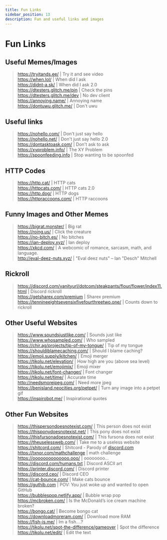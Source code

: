 ```yaml
---
title: Fun Links
sidebar_position: 13
description: Fun and useful links and images
---
```


# Fun Links

## Useful Memes/Images
> <https://tryitands.ee/> | Try it and see video   <br/>
<https://when.lol/> | When did I ask   <br/>
<https://didnt-a.sk/> | When did I ask 2.0  <br/>
<https://dtesters.glitch.me/pin> | Check the pins   <br/>
<https://dtesters.glitch.me/dev> | No dev client   <br/>
<https://annoying.name/> | Annoying name   <br/>
<https://dontuwu.glitch.me/> | Don't uwu  <br/>


## Useful links
> <https://nohello.com/> | Don't just say hello   <br/>
<https://nohello.net/> | Don't just say hello 2.0 <br/>
<https://dontasktoask.com/> | Don't ask to ask   <br/>
<https://xyproblem.info/> | The XY Problem <br/>
<https://spoonfeeding.info> | Stop wanting to be spoonfed <br/>


## HTTP Codes
> <https://http.cat/> | HTTP cats   <br/>
<https://httpcats.com/> | HTTP cats 2.0 <br/>
<https://http.dog/> |  HTTP dogs <br/>
<https://httpraccoons.com/> | HTTP raccoons  <br/>


## Funny Images and Other Memes
> <https://bigrat.monster/> | Big rat   <br/>
<https://roing.us/> | Click the creature  <br/>
<https://no-bitch.es/> | No bitches  <br/>
<https://ian-deploy.xyz/> | Ian deploy  <br/>
<https://xkcd.com/> | A webcomic of romance, sarcasm, math, and language.  <br/>
<http://eval-deez-nuts.xyz/> | "Eval deez nuts" – Ian "Desch" Mitchell <br/>


## Rickroll
> <https://discord.com/vanityurl/dotcom/steakpants/flour/flower/index11.html> | Discord rickroll <br/>
<https://getsharex.com/premium> | Sharex premium   <br/>
<https://tennineeightsevensixfivefourthreetwo.one/> | Counts down to rickroll   <br/>


## Other Useful Websites
> <https://www.soundsjustlike.com/> | Sounds just like   <br/>
<https://www.whosampled.com/> | Who sampled   <br/>
<https://chir.ag/projects/tip-of-my-tongue/> | Tip of my tongue   <br/>
<https://shouldiblamecaching.com/> | Should I blame caching?  <br/>
<https://emoji.supply/kitchen/> | Emoji merger <br/>
<https://tikolu.net/elevation/> | How high are you (above sea level)  <br/>
<https://tikolu.net/emojimix/> | Emoji mixer  <br/>
<https://tikolu.net/font-changer/> | Font changer  <br/>
<https://tikolu.net/time/> | Accurate time  <br/>
<http://needsmorejpeg.com/> |  Need more jpeg  <br/>
<https://benisland.neocities.org/petpet/> | Turn any image into a petpet gif  <br/>
<https://inspirobot.me/> | Inspirational quotes <br/>


## Other Fun Websites
> <https://thispersondoesnotexist.com/> | This person does not exist   <br/>
<https://thisponydoesnotexist.net/> | This pony does not exist <br/>
<https://thisfursonadoesnotexist.com/> | This fursona does not exist  <br/>
<https://theuselessweb.com/> | Take me to a useless website  <br/>
<https://shitcord.com/> | Shitcord - Parody of [discord.com](https://discord.com) <br/>
<https://txnor.com/mathchallenge> | math challenge <br />
<https://oooooooooooooo.ooo/> | oooooooo...  <br/>
<https://discord.com/humans.txt> | Discord ASCII art  <br/>
<https://printer.discord.com/> | Discord printer  <br/>
<https://discord.ceo/> | Discord CEO  <br/>
<https://cat-bounce.com/> | Make cats bounce <br />
<https://guthib.com> | POV: You just woke up and wanted to open GitHub  <br/>
<https://bubblespop.netlify.app/> | Bubble wrap pop  <br/>
<https://mcbroken.com/> | Is the McDonald’s ice cream machine broken?  <br/>
<https://bongo.cat/> | Become bongo cat  <br/>
<https://downloadmoreram.com/> | Download more RAM  <br/>
<https://fish-is.me/> | Im a fish....?  <br/>
<https://tikolu.net/spot-the-difference/gameover> | Spot the difference <br/>
<https://tikolu.net/edit/> | Edit the text  <br/>
